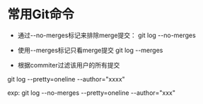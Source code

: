 # 常用Git命令

* 通过--no-merges标记来排除merge提交：
git log --no-merges

* 使用--merges标记只看merge提交
git log --merges

* 根据commiter过滤该用户的所有提交

 git log --pretty=oneline --author="xxxx"

exp:
git log --no-merges --pretty=oneline --author="xxx"
